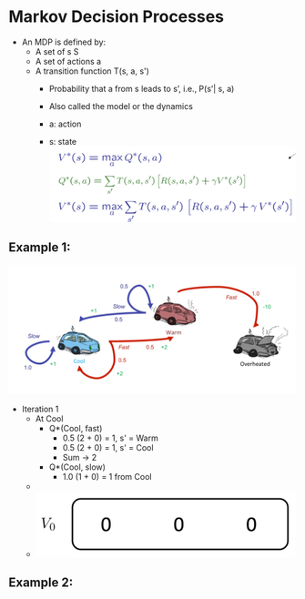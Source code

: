 # Markov Decision Processes
* An MDP is defined by:
    * A set of s  S
    * A set of actions a 
    * A transition function T(s, a, s')
        * Probability that a from s leads to s’, i.e., P(s’| s, a)
        * Also called the model or the dynamics

        * a: action
        * s: state 
![](../images/MDPs_equation.png)
## Example 1:
![](../images/MDPs_carExample.png)

* Iteration 1
    * At Cool
        * Q*(Cool, fast)
            * 0.5 (2 + 0) = 1,  s' = Warm
            * 0.5 (2 + 0) = 1,  s' = Cool
            * Sum -> 2
        * Q*(Cool, slow)
            * 1.0 (1 + 0) = 1   from Cool
    * 
    * ![](../images/MDPs_carExample0.png)

## Example 2:
